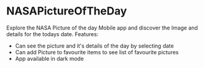 # NASAPictureOfTheDay
Explore the NASA Picture of the day Mobile app and discover the Image and details for the todays date. 
Features:
* Can see the picture and it's details of the day by selecting date
* Can add Picture to favourite items to see list of favourite pictures
* App available in dark mode 
